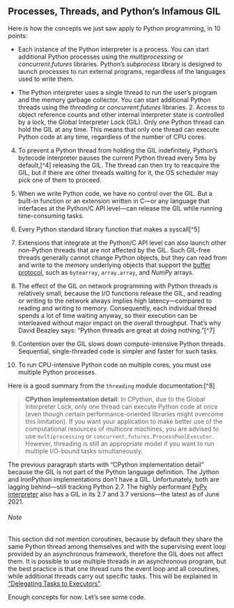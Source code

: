 ## Processes, Threads, and Python’s Infamous GIL

Here is how the concepts we just saw apply to Python programming, in 10 points:

- Each instance of the Python interpreter is a process. You can start additional Python processes using the _multiprocessing_ or _concurrent.futures_ libraries. Python’s _subprocess_ library is designed to launch processes to run external programs, regardless of the languages used to write them.
    
- The Python interpreter uses a single thread to run the user’s program and the memory garbage collector. You can start additional Python threads using the _threading_ or _concurrent.futures_ libraries.
    2. Access to object reference counts and other internal interpreter state is controlled by a lock, the Global Interpreter Lock (GIL). Only one Python thread can hold the GIL at any time. This means that only one thread can execute Python code at any time, regardless of the number of CPU cores.
    
4. To prevent a Python thread from holding the GIL indefinitely, Python’s bytecode interpreter pauses the current Python thread every 5ms by default,[^4] releasing the GIL. The thread can then try to reacquire the GIL, but if there are other threads waiting for it, the OS scheduler may pick one of them to proceed.
    
5. When we write Python code, we have no control over the GIL. But a built-in function or an extension written in C—or any language that interfaces at the Python/C API level—can release the GIL while running time-consuming tasks.
    
6. Every Python standard library function that makes a syscall[^5]
    
7. Extensions that integrate at the Python/C API level can also launch other non-Python threads that are not affected by the GIL. Such GIL-free threads generally cannot change Python objects, but they can read from and write to the memory underlying objects that support the [buffer protocol](https://fpy.li/pep3118), such as `bytearray`, `array.array`, and _NumPy_ arrays.
    
8. The effect of the GIL on network programming with Python threads is relatively small, because the I/O functions release the GIL, and reading or writing to the network always implies high latency—compared to reading and writing to memory. Consequently, each individual thread spends a lot of time waiting anyway, so their execution can be interleaved without major impact on the overall throughput. That’s why David Beazley says: “Python threads are great at doing nothing.”[^7]
    
9. Contention over the GIL slows down compute-intensive Python threads. Sequential, single-threaded code is simpler and faster for such tasks.
    
10. To run CPU-intensive Python code on multiple cores, you must use multiple Python processes.
    

Here is a good summary from the `threading` module documentation:[^8]

> **CPython implementation detail**: In CPython, due to the Global Interpreter Lock, only one thread can execute Python code at once (even though certain performance-oriented libraries might overcome this limitation). If you want your application to make better use of the computational resources of multicore machines, you are advised to use `multiprocessing` or `concurrent.futures.ProcessPoolExecutor`. However, threading is still an appropriate model if you want to run multiple I/O-bound tasks simultaneously.

The previous paragraph starts with “CPython implementation detail” because the GIL is not part of the Python language definition. The Jython and IronPython implementations don’t have a GIL. Unfortunately, both are lagging behind—still tracking Python 2.7. The highly performant [PyPy interpreter](https://fpy.li/19-9) also has a GIL in its 2.7 and 3.7 versions—the latest as of June 2021.

###### Note

This section did not mention coroutines, because by default they share the same Python thread among themselves and with the supervising event loop provided by an asynchronous framework, therefore the GIL does not affect them. It is possible to use multiple threads in an asynchronous program, but the best practice is that one thread runs the event loop and all coroutines, while additional threads carry out specific tasks. This will be explained in [“Delegating Tasks to Executors”](ch21.html#delegating_to_executors_sec).

Enough concepts for now. Let’s see some code.
